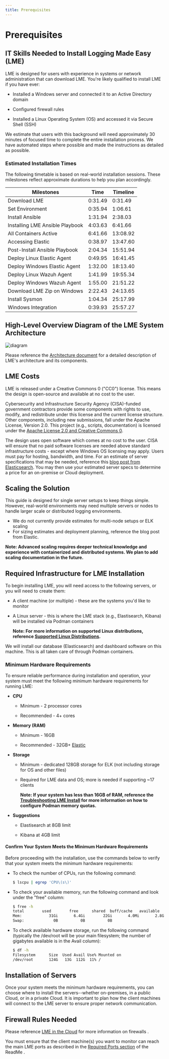 ```yaml
---
title: Prerequisites
---
```

# Prerequisites

## IT Skills Needed to Install Logging Made Easy (LME)

LME is designed for users with experience in systems or network administration that can download LME. You're likely qualified to install LME if you have ever:

- Installed a Windows server and connected it to an Active Directory domain
  
- Configured firewall rules
  
- Installed a Linux Operating System (OS) and accessed it via Secure Shell (SSH)

We estimate that users with this background will need approximately 30 minutes of focused time to complete the entire installation process.  We have automated steps where possible and made the instructions as detailed as possible. 

### Estimated Installation Times

The following timetable is based on real-world installation sessions. These milestones reflect approximate durations to help you plan accordingly.

| Milestones 				| Time 		| Timeline 	|
| ------------- 			| ------------- | ------------- |
| Download LME 				| 0:31.49 	| 0:31.49 	|
| Set Environment 			| 0:35.94 	| 1:06.61 	|
| Install Ansible 			| 1:31.94 	| 2:38.03 	|
| Installing LME Ansible Playbook 	| 4:03.63 	| 6:41.66 	|
| All Containers Active 		| 6:41.66 	| 13:08.92 	|
| Accessing Elastic 			| 0:38.97 	| 13:47.60 	|
| Post-Install Ansible Playbook 	| 2:04.34 	| 15:51.94 	|
| Deploy Linux Elastic Agent 		| 0:49.95 	| 16:41.45 	|
| Deploy Windows Elastic Agent 		| 1:32.00 	| 18:13.40 	|
| Deploy Linux Wazuh Agent 		| 1:41.99 	| 19:55.34 	|
| Deploy Windows Wazuh Agent 		| 1:55.00 	| 21:51.22 	|
| Download LME Zip on Windows 		| 2:22.43	| 24:13.65 	|
| Install Sysmon 			| 1:04.34 	| 25:17.99 	|
| Windows Integration 		 	| 0:39.93 	| 25:57.27 	|

## High-Level Overview Diagram of the LME System Architecture

![diagram](/docs/imgs/lme-architecture-v2.png) 

Please reference the [Architecture document](https://cisagov.github.io/lme-docs/docs/markdown/reference/architecture/) for a detailed description of LME's architecture and its components.

## LME Costs

LME is released under a Creative Commons 0 ("CC0") license. This means the design is open-source and available at no cost to the user.

Cybersecurity and Infrastructure Security Agency (CISA)-funded government contractors provide some components with rights to use, modify, and redistribute under this license and the current license structure. Other components, including new submissions, fall under the Apache License, Version 2.0. This project (e.g., scripts, documentation) is licensed under the [Apache License 2.0 and Creative Commons 0](../../LICENSE).

The design uses open software which comes at no cost to the user. CISA will ensure that no paid software licenses are needed above standard infrastructure costs - except where Windows OS licensing may apply. Users must pay for hosting, bandwidth, and time. For an estimate of server specifications that may be needed, reference this [blog post from Elasticsearch](https://www.elastic.co/blog/benchmarking-and-sizing-your-elasticsearch-cluster-for-logs-and-metrics). You may then use your estimated server specs to determine a price for an on-premise or Cloud deployment.


## Scaling the Solution
This guide is designed for single server setups to keep things simple. However, real-world environments may need multiple servers or nodes to handle larger scale or distributed logging environments.

- We do not currently provide estimates for multi-node setups or ELK scaling
- For sizing estimates and deployment planning, reference the blog post from Elastic.

**Note: Advanced scaling requires deeper technical knowledge and experience with containerized and distributed systems. We plan to add scaling documentation in the future.** 

## Required Infrastructure for LME Installation

To begin installing LME, you will need access to the following servers, or you will need to create them:

- A client machine (or multiple) - these are the systems you'd like to monitor
  
- A Linux server - this is where the LME stack (e.g., Elastisearch, Kibana) will be installed via Podman containers

   **Note: For more information on supported Linux distributions, reference [Supported Linux Distributions](https://cisagov.github.io/lme-docs/docs/markdown/reference/change-me/).**

We will install our database (Elasticsearch) and dashboard software on this machine. This is all taken care of through Podman containers.

### Minimum Hardware Requirements

To ensure reliable performance during installation and operation, your system must meet the following minimum hardware requirements for running LME:

   - **CPU**
     
      - Minimum - 2 processor cores
        
      - Recommended - 4+ cores
     
   - **Memory (RAM)**
     
     - Minimum - 16GB
       
     - Recommended - 32GB+  [Elastic](https://www.elastic.co/guide/en/cloud-enterprise/current/ece-hardware-prereq.html)
     
   - **Storage**
     
     - Minimum - dedicated 128GB storage for ELK (not including storage for OS and other files)
       
     - Required for LME data and OS; more is needed if supporting ~17 clients
     
       **Note: If your system has less than 16GB of RAM, reference the [Troubleshooting LME Install](/docs/markdown/reference/troubleshooting.md#memory-in-containers-need-more-ramless-ram-usage) for more information on how to configure Podman memory quotas.**
 
   - **Suggestions**
   
     - Elastisearch at 8GB limit
       
     - Kibana at 4GB limit
		 
#### Confirm Your System Meets the Minimum Hardware Requirements

Before proceeding with the installation, use the commands below to verify that your system meets the minimum hardware requirements:

- To check the number of CPUs, run the following command:
  
  ```bash
  $ lscpu | egrep 'CPU\(s\)'
  ```
- To check your available memory, run the following command and look under the "free" column:
  
  ```bash
  $ free -h 
  total        used        free      shared  buff/cache   available
  Mem:            31Gi       6.4Gi        22Gi       4.0Mi       2.8Gi        24Gi
  Swap:             0B          0B          0B
  ```

- To check available hardware storage, run the following command (typically the /dev/root will be your main filesystem; the number of gigabytes available is in the Avail column):
  
  ```bash
  $ df -h
  Filesystem      Size  Used Avail Use% Mounted on
  /dev/root       124G   13G  112G  11% /
  ```

## Installation of Servers

Once your system meets the minimum hardware requirements, you can choose where to install the servers--whether on-premises, in a public Cloud, or in a private Cloud. It is important to plan how the client machines will connect to the LME server to ensure proper network communication.

## Firewall Rules Needed

Please reference [LME in the Cloud](https://cisagov.github.io/lme-docs/docs/markdown/logging-guidance/cloud/) for more information on firewalls . 

You must ensure that the client machine(s) you want to monitor can reach the main LME ports as described in the [Required Ports section](/README.md#required-ports) of the ReadMe .
